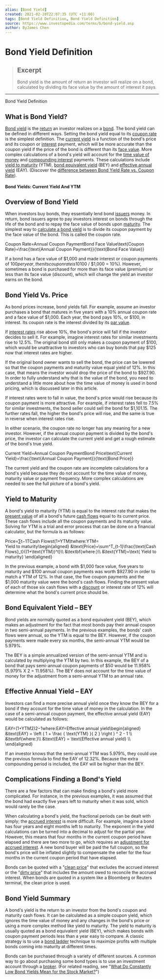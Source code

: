 ```yaml
---
alias: [Bond Yield]
created: 2021-02-28T22:07:35 (UTC +11:00)
tags: [Bond Yield Definition, Bond Yield Definition]
source: https://www.investopedia.com/terms/b/bond-yield.asp
author: ByJames Chen
---
```


# Bond Yield Definition

> ## Excerpt
> Bond yield is the amount of return an investor will realize on a bond, calculated by dividing its face value by the amount of interest it pays.

---

Bond Yield Definition
## What is Bond Yield?

[Bond yield](https://www.investopedia.com/articles/investing/022516/understanding-different-types-bond-yields.asp) is the [return](https://www.investopedia.com/terms/r/return.asp) an investor realizes on a [bond](https://www.investopedia.com/terms/b/bond.asp). The bond yield can be defined in different ways. Setting the bond yield equal to its [coupon rate](https://www.investopedia.com/terms/c/coupon-rate.asp) is the simplest definition. The [current yield](https://www.investopedia.com/terms/c/currentyield.asp) is a function of the bond's price and its coupon or [interest](https://www.investopedia.com/terms/i/interest.asp) payment, which will be more accurate than the coupon yield if the price of the bond is different than its [face value](https://www.investopedia.com/terms/f/facevalue.asp). More complex calculations of a bond's yield will account for the [time value of money](https://www.investopedia.com/terms/t/timevalueofmoney.asp) and [compounding interest](https://www.investopedia.com/terms/c/compoundinterest.asp) payments. These calculations include [yield to maturity](https://www.investopedia.com/terms/y/yieldtomaturity.asp) (YTM), [bond equivalent yield](https://www.investopedia.com/terms/b/bey.asp) (BEY) and [effective annual yield](https://www.investopedia.com/terms/e/effectiveyield.asp) (EAY). (Discover the [difference between Bond Yield Rate vs. Coupon Rate](https://www.investopedia.com/ask/answers/051215/what-difference-between-bonds-yield-rate-and-its-coupon-rate.asp)).

#### Bond Yields: Current Yield And YTM

## Overview of Bond Yield

When investors buy bonds, they essentially lend bond [issuers](https://www.investopedia.com/terms/i/issuer.asp) money. In return, bond issuers agree to pay investors interest on bonds through the life of the bond and to repay the face value of bonds upon [maturity](https://www.investopedia.com/terms/m/maturity.asp). The simplest way to [calculate a bond yield](https://www.investopedia.com/ask/answers/012015/how-do-i-calculate-yield-maturity-excel.asp) is to divide its coupon payment by the face value of the bond. This is called the coupon rate.

Coupon Rate\=Annual Coupon PaymentBond Face Value\\text{Coupon Rate}=\\frac{\\text{Annual Coupon Payment}}{\\text{Bond Face Value}}

If a bond has a face value of $1,000 and made interest or coupon payments of $100 per year, then its coupon rate is 10% ($100 / $1,000 = 10%). However, sometimes a bond is purchased for more than its face value (premium) or less than its face value (discount), which will change the yield an investor earns on the bond.

## Bond Yield Vs. Price

As bond prices increase, bond yields fall. For example, assume an investor purchases a bond that matures in five years with a 10% annual coupon rate and a face value of $1,000. Each year, the bond pays 10%, or $100, in interest. Its coupon rate is the interest divided by its [par value](https://www.investopedia.com/terms/p/parvalue.asp).

If [interest rates](https://www.investopedia.com/terms/i/interestrate.asp) rise above 10%, the bond's price will fall if the investor decides to sell it. For example, imagine interest rates for similar investments rise to 12.5%. The original bond still only makes a coupon payment of $100, which would be unattractive to investors who can buy bonds that pay $125 now that interest rates are higher.

If the original bond owner wants to sell the bond, the price can be lowered so that the coupon payments and maturity value equal yield of 12%. In this case, that means the investor would drop the price of the bond to $927.90. In order to fully understand why that is the value of the bond, you need to understand a little more about how the time value of money is used in bond pricing, which is discussed later in this article.

If interest rates were to fall in value, the bond's price would rise because its coupon payment is more attractive. For example, if interest rates fell to 7.5% for similar investments, the bond seller could sell the bond for $1,101.15. The further rates fall, the higher the bond's price will rise, and the same is true in reverse when interest rates rise.

In either scenario, the coupon rate no longer has any meaning for a new investor. However, if the annual coupon payment is divided by the bond's price, the investor can calculate the current yield and get a rough estimate of the bond's true yield.

Current Yield\=Annual Coupon PaymentBond Price\\text{Current Yield}=\\frac{\\text{Annual Coupon Payment}}{\\text{Bond Price}}

The current yield and the coupon rate are incomplete calculations for a bond's yield because they do not account for the time value of money, maturity value or payment frequency. More complex calculations are needed to see the full picture of a bond's yield.

## Yield to Maturity

A bond's yield to maturity (YTM) is equal to the interest rate that makes the [present value](https://www.investopedia.com/terms/p/presentvalue.asp) of all a bond's future [cash flows](https://www.investopedia.com/terms/c/cashflow.asp) equal to its current price. These cash flows include all the coupon payments and its maturity value. Solving for YTM is a trial and error process that can be done on a financial calculator, but the formula is as follows:

Price\=∑t−1TCash Flowst(1+YTM)twhere:YTM\= Yield to maturity\\begin{aligned} &\\text{Price}=\\sum^T\_{t-1}\\frac{\\text{Cash Flows}\_t}{(1+\\text{YTM})^t}\\\\ &\\textbf{where:}\\\\ &\\text{YTM}=\\text{ Yield to maturity} \\end{aligned}

In the previous example, a bond with $1,000 face value, five years to maturity and $100 annual coupon payments was worth $927.90 in order to match a YTM of 12%. In that case, the five coupon payments and the $1,000 maturity value were the bond's cash flows. Finding the present value of each of those six cash flows with a [discount](https://www.investopedia.com/terms/d/discountrate.asp) or interest rate of 12% will determine what the bond's current price should be.

## Bond Equivalent Yield – BEY

Bond yields are normally quoted as a bond equivalent yield (BEY), which makes an adjustment for the fact that most bonds pay their annual coupon in two semi-annual payments. In the previous examples, the bonds' cash flows were annual, so the YTM is equal to the BEY. However, if the coupon payments were made every six months, the semi-annual YTM would be 5.979%.

The BEY is a simple annualized version of the semi-annual YTM and is calculated by multiplying the YTM by two. In this example, the BEY of a bond that pays semi-annual coupon payments of $50 would be 11.958% (5.979% X 2 = 11.958%). The BEY does not account for the time value of money for the adjustment from a semi-annual YTM to an annual rate.

## Effective Annual Yield – EAY

Investors can find a more precise annual yield once they know the BEY for a bond if they account for the time value of money in the calculation. In the case of a semi-annual coupon payment, the effective annual yield (EAY) would be calculated as follows:

EAY\=(1+YTM2)2−1where:EAY\=Effective annual yield\\begin{aligned} &\\text{EAY} = \\left ( 1 + \\frac { \\text{YTM} }{ 2 } \\right ) ^ 2 - 1 \\\\ &\\textbf{where:}\\\\ &\\text{EAY} = \\text{Effective annual yield} \\\\ \\end{aligned}

If an investor knows that the semi-annual YTM was 5.979%, they could use the previous formula to find the EAY of 12.32%. Because the extra compounding period is included, the EAY will be higher than the BEY.

## Complications Finding a Bond's Yield

There are a few factors that can make finding a bond's yield more complicated. For instance, in the previous examples, it was assumed that the bond had exactly five years left to maturity when it was sold, which would rarely be the case.

When calculating a bond's yield, the fractional periods can be dealt with simply; the [accrued interest](https://www.investopedia.com/terms/a/accruedinterest.asp) is more difficult. For example, imagine a bond has four years and eight months left to maturity. The exponent in the yield calculations can be turned into a decimal to adjust for the partial year. However, this means that four months in the current coupon period have elapsed and there are two more to go, which requires an [adjustment for accrued interest](https://www.investopedia.com/terms/a/accrued-interest-expense.asp). A new bond buyer will be paid the full coupon, so the bond's price will be inflated slightly to compensate the seller for the four months in the current coupon period that have elapsed.

Bonds can be quoted with a "[clean price](https://www.investopedia.com/terms/c/cleanprice.asp)" that excludes the accrued interest or the "[dirty price](https://www.investopedia.com/terms/d/dirtyprice.asp)" that includes the amount owed to reconcile the accrued interest. When bonds are quoted in a system like a Bloomberg or Reuters terminal, the clean price is used.

## Bond Yield Summary

A bond's yield is the return to an investor from the bond's coupon and maturity cash flows. It can be calculated as a simple coupon yield, which ignores the time value of money and any changes in the bond's price or using a more complex method like yield to maturity. The yield to maturity is usually quoted as a bond equivalent yield (BEY), which makes bonds with coupon payment periods less than a year easy to compare. A classic strategy is to use a [bond ladder](https://www.investopedia.com/terms/b/bondladdering.asp) technique to maximize profits with multiple bonds coming into maturity at different times.

Bonds can be purchased through a variety of different sources. A common way to go about purchasing some bond types is to use an investment account through a [broker](https://www.investopedia.com/best-online-brokers-4587872). (For related reading, see "[What Do Constantly Low Bond Yields Mean for the Stock Market?](https://www.investopedia.com/ask/answers/061715/how-can-bond-yield-influence-stock-market.asp)")
